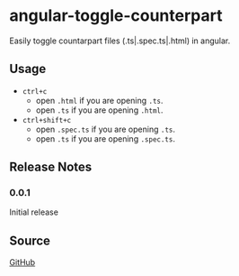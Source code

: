 # angular-toggle-counterpart

Easily toggle countarpart files (.ts|.spec.ts|.html) in angular.

## Usage

- `ctrl+c`
  - open `.html` if you are opening `.ts`.
  - open `.ts` if you are opening `.html`.
- `ctrl+shift+c`
  - open `.spec.ts` if you are opening `.ts`.
  - open `.ts` if you are opening `.spec.ts`.  

## Release Notes

### 0.0.1

Initial release

## Source

[GitHub](https://github.com/yanutetsu/angular-toggle-couterpart.git)
